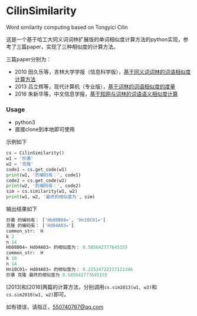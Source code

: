 # CilinSimilarity
Word similarity computing based on Tongyici Cilin

这是一个基于哈工大同义词词林扩展版的单词相似度计算方法的python实现，参考了三篇paper，实现了三种相似度的计算方法。

三篇paper分别为：

- 2010 田久乐等，吉林大学学报（信息科学版），[基于同义词词林的词语相似度计算方法](http://www.cnki.net/KCMS/detail/detail.aspx?QueryID=2&CurRec=1&recid=&filename=CCYD201006010&dbname=CJFD2010&dbcode=CJFQ&pr=&urlid=&yx=&v=MjUwNjl1Wm5GeTNuVkwzSkppN1Nhckc0SDlITXFZOUVaSVI4ZVgxTHV4WVM3RGgxVDNxVHJXTTFGckNVUkx5ZVo=)
- 2013 吕立辉等，现代计算机（专业版），[基于词林的词语相似度的度量](http://www.cnki.net/KCMS/detail/detail.aspx?QueryID=2&CurRec=9&recid=&filename=XDJS201301002&dbname=CJFD2013&dbcode=CJFQ&pr=&urlid=&yx=&v=Mjc5NDFyQ1VSTHllWnVabkZ5M25WTHZMUFNuQmZiRzRIOUxNcm85RlpvUjhlWDFMdXhZUzdEaDFUM3FUcldNMUY=)
- 2016 朱新华等，中文信息学报，[基于知网与词林的词语语义相似度计算](http://www.cnki.net/KCMS/detail/detail.aspx?QueryID=2&CurRec=14&recid=&filename=MESS201604004&dbname=CJFDTEMP&dbcode=CJFQ&pr=&urlid=&yx=&v=MDMwODR1eFlTN0RoMVQzcVRyV00xRnJDVVJMeWVadVpuRnkzblZidklLQ2pZZmJHNEg5Zk1xNDlGWUlSOGVYMUw=)

### Usage

- python3
- 直接clone到本地即可使用

示例如下
```python
cs = CilinSimilarity()
w1 = '抄袭'
w2 = '克隆'
code1 = cs.get_code(w1)
print(w1, '的编码有：', code1)
code2 = cs.get_code(w2)
print(w2, '的编码有：', code2)
sim = cs.similarity(w1, w2)
print(w1, w2, '最终的相似度为', sim)
```
输出结果如下
```python
抄袭 的编码有： ['Hb08B04=', 'Hn10C01=']
克隆 的编码有： ['Hd04A03=']
common_str:  H
k 2
n 14
Hb08B04= Hd04A03= 的相似度为： 0.585642777645155
common_str:  H
k 10
n 14
Hn10C01= Hd04A03= 的相似度为： 0.22524722217121346
抄袭 克隆 最终的相似度为 0.585642777645155
```
[2013]和[2016]两篇的计算方法，分别调用```cs.sim2013(w1, w2)```和```cs.sim2016(w1, w2)```即可。

如有错误，请指正，550740787@qq.com
